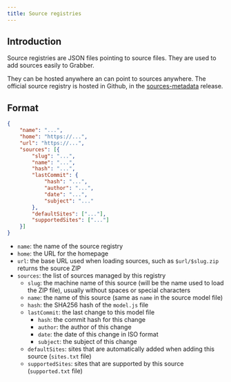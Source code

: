 ```yaml
---
title: Source registries
---
```



## Introduction

Source registries are JSON files pointing to source files. They are used to add sources easily to Grabber.

They can be hosted anywhere an can point to sources anywhere. The official source registry is hosted in Github, in the [sources-metadata](https://github.com/Bionus/imgbrd-grabber/releases/tag/sources-metadata) release.


## Format

```json
{
    "name": "...",
    "home": "https://...",
    "url": "https://...",
    "sources": [{
        "slug": "...",
        "name": "...",
        "hash": "...",
        "lastCommit": {
            "hash": "...",
            "author": "...",
            "date": "...",
            "subject": "..."
        },
        "defaultSites": ["..."],
        "supportedSites": ["..."]
    }]
}
```

* `name`: the name of the source registry
* `home`: the URL for the homepage
* `url`: the base URL used when loading sources, such as `$url/$slug.zip` returns the source ZIP
* `sources`: the list of sources managed by this registry
    * `slug`: the machine name of this source (will be the name used to load the ZIP file), usually without spaces or special characters
    * `name`: the name of this source (same as `name` in the source model file)
    * `hash`: the SHA256 hash of the `model.js` file
    * `lastCommit`: the last change to this model file
        * `hash`: the commit hash for this change
        * `author`: the author of this change
        * `date`: the date of this change in ISO format
        * `subject`: the subject of this change
    * `defaultSites`: sites that are automatically added when adding this source (`sites.txt` file)
    * `supportedSites`: sites that are supported by this source (`supported.txt` file)
